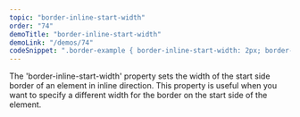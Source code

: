 ```yaml
---
topic: "border-inline-start-width"
order: "74"
demoTitle: "border-inline-start-width"
demoLink: "/demos/74"
codeSnippet: ".border-example { border-inline-start-width: 2px; border-style: solid; }"
---
```


The 'border-inline-start-width' property sets the width of the start side border of an element in inline direction. This property is useful when you want to specify a different width for the border on the start side of the element.
<br />
